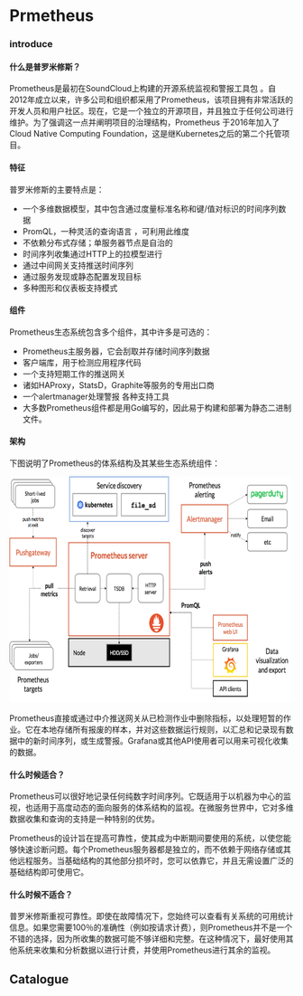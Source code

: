 # Prmetheus
### introduce
#### 什么是普罗米修斯？
Prometheus是最初在SoundCloud上构建的开源系统监视和警报工具包 。自2012年成立以来，许多公司和组织都采用了Prometheus，该项目拥有非常活跃的开发人员和用户社区。现在，它是一个独立的开源项目，并且独立于任何公司进行维护。为了强调这一点并阐明项目的治理结构，Prometheus 于2016年加入了 Cloud Native Computing Foundation，这是继Kubernetes之后的第二个托管项目。

#### 特征
普罗米修斯的主要特点是：
* 一个多维数据模型，其中包含通过度量标准名称和键/值对标识的时间序列数据
* PromQL，一种灵活的查询语言 ，可利用此维度
* 不依赖分布式存储；单服务器节点是自治的
* 时间序列收集通过HTTP上的拉模型进行
* 通过中间网关支持推送时间序列
* 通过服务发现或静态配置发现目标
* 多种图形和仪表板支持模式
#### 组件
Prometheus生态系统包含多个组件，其中许多是可选的：
* Prometheus主服务器，它会刮取并存储时间序列数据
* 客户端库，用于检测应用程序代码
* 一个支持短期工作的推送网关
* 诸如HAProxy，StatsD，Graphite等服务的专用出口商
* 一个alertmanager处理警报
各种支持工具
* 大多数Prometheus组件都是用Go编写的，因此易于构建和部署为静态二进制文件。

#### 架构
下图说明了Prometheus的体系结构及其某些生态系统组件：

<img alt="架构图" src="../../images/prometheus/architecture.png" width="700" height="400" />

Prometheus直接或通过中介推送网关从已检测作业中删除指标，以处理短暂的作业。它在本地存储所有报废的样本，并对这些数据运行规则，以汇总和记录现有数据中的新时间序列，或生成警报。Grafana或其他API使用者可以用来可视化收集的数据。

#### 什么时候适合？
Prometheus可以很好地记录任何纯数字时间序列。它既适用于以机器为中心的监视，也适用于高度动态的面向服务的体系结构的监视。在微服务世界中，它对多维数据收集和查询的支持是一种特别的优势。

Prometheus的设计旨在提高可靠性，使其成为中断期间要使用的系统，以使您能够快速诊断问题。每个Prometheus服务器都是独立的，而不依赖于网络存储或其他远程服务。当基础结构的其他部分损坏时，您可以依靠它，并且无需设置广泛的基础结构即可使用它。

#### 什么时候不适合？
普罗米修斯重视可靠性。即使在故障情况下，您始终可以查看有关系统的可用统计信息。如果您需要100％的准确性（例如按请求计费），则Prometheus并不是一个不错的选择，因为所收集的数据可能不够详细和完整。在这种情况下，最好使用其他系统来收集和分析数据以进行计费，并使用Prometheus进行其余的监视。

## Catalogue







